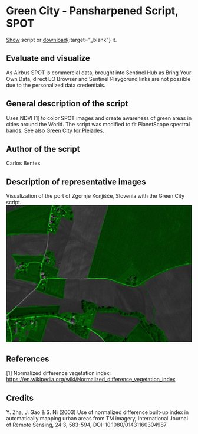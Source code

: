 # Green City - Pansharpened Script, SPOT

<a href="#" id='togglescript'>Show</a> script or [download](script.js){:target="_blank"} it.
<div id='script_view' style="display:none">
{% highlight javascript %}
      {% include_relative script.js %}
{% endhighlight %}
</div>

## Evaluate and visualize

As Airbus SPOT is commercial data, brought into Sentinel Hub as Bring Your Own Data, direct EO Browser and Sentinel Playgorund links are not possible due to the personalized data credentials. 

## General description of the script

Uses NDVI [1] to color SPOT images and create awareness of green areas in cities around the World. The script was modified to fit PlanetScope spectral bands. 
See also <a href="https://custom-scripts.sentinel-hub.com/sentinel-2/green_city/#">Green City for Pleiades.</a> 

## Author of the script

Carlos Bentes

## Description of representative images

Visualization of the port of Zgornje Konjišče, Slovenia with the Green City script. 
![Green City script of Zgornje Konjišče, Slovenia](fig/fig1.jpg)

## References

[1] Normalized difference vegetation index: 
https://en.wikipedia.org/wiki/Normalized_difference_vegetation_index

## Credits

Y. Zha, J. Gao & S. Ni (2003) Use of normalized difference built-up index in automatically mapping urban areas from TM imagery, International Journal of Remote Sensing, 24:3, 583-594, DOI: 10.1080/01431160304987
